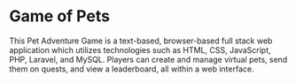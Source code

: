 # Game of Pets

This Pet Adventure Game is a text-based, browser-based full stack web application which utilizes technologies such as HTML, CSS, JavaScript, PHP, Laravel, and MySQL. Players can create and manage virtual pets, send them on quests, and view a leaderboard, all within a web interface.
